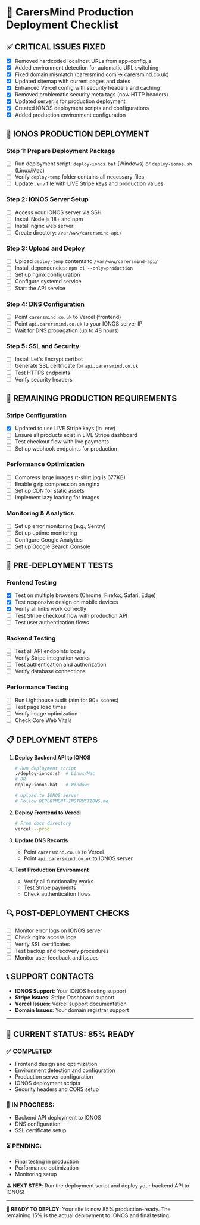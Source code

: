# 🚀 CarersMind Production Deployment Checklist

## ✅ **CRITICAL ISSUES FIXED**
- [x] Removed hardcoded localhost URLs from app-config.js
- [x] Added environment detection for automatic URL switching
- [x] Fixed domain mismatch (carersmind.com → carersmind.co.uk)
- [x] Updated sitemap with current pages and dates
- [x] Enhanced Vercel config with security headers and caching
- [x] Removed problematic security meta tags (now HTTP headers)
- [x] Updated server.js for production deployment
- [x] Created IONOS deployment scripts and configurations
- [x] Added production environment configuration

## 🔧 **IONOS PRODUCTION DEPLOYMENT**

### **Step 1: Prepare Deployment Package**
- [ ] Run deployment script: `deploy-ionos.bat` (Windows) or `deploy-ionos.sh` (Linux/Mac)
- [ ] Verify `deploy-temp` folder contains all necessary files
- [ ] Update `.env` file with LIVE Stripe keys and production values

### **Step 2: IONOS Server Setup**
- [ ] Access your IONOS server via SSH
- [ ] Install Node.js 18+ and npm
- [ ] Install nginx web server
- [ ] Create directory: `/var/www/carersmind-api/`

### **Step 3: Upload and Deploy**
- [ ] Upload `deploy-temp` contents to `/var/www/carersmind-api/`
- [ ] Install dependencies: `npm ci --only=production`
- [ ] Set up nginx configuration
- [ ] Configure systemd service
- [ ] Start the API service

### **Step 4: DNS Configuration**
- [ ] Point `carersmind.co.uk` to Vercel (frontend)
- [ ] Point `api.carersmind.co.uk` to your IONOS server IP
- [ ] Wait for DNS propagation (up to 48 hours)

### **Step 5: SSL and Security**
- [ ] Install Let's Encrypt certbot
- [ ] Generate SSL certificate for `api.carersmind.co.uk`
- [ ] Test HTTPS endpoints
- [ ] Verify security headers

## 🔧 **REMAINING PRODUCTION REQUIREMENTS**

### **Stripe Configuration**
- [x] Updated to use LIVE Stripe keys (in .env)
- [ ] Ensure all products exist in LIVE Stripe dashboard
- [ ] Test checkout flow with live payments
- [ ] Set up webhook endpoints for production

### **Performance Optimization**
- [ ] Compress large images (t-shirt.jpg is 677KB)
- [ ] Enable gzip compression on nginx
- [ ] Set up CDN for static assets
- [ ] Implement lazy loading for images

### **Monitoring & Analytics**
- [ ] Set up error monitoring (e.g., Sentry)
- [ ] Set up uptime monitoring
- [ ] Configure Google Analytics
- [ ] Set up Google Search Console

## 🚨 **PRE-DEPLOYMENT TESTS**

### **Frontend Testing**
- [x] Test on multiple browsers (Chrome, Firefox, Safari, Edge)
- [x] Test responsive design on mobile devices
- [x] Verify all links work correctly
- [ ] Test Stripe checkout flow with production API
- [ ] Test user authentication flows

### **Backend Testing**
- [ ] Test all API endpoints locally
- [ ] Verify Stripe integration works
- [ ] Test authentication and authorization
- [ ] Verify database connections

### **Performance Testing**
- [ ] Run Lighthouse audit (aim for 90+ scores)
- [ ] Test page load times
- [ ] Verify image optimization
- [ ] Check Core Web Vitals

## 📋 **DEPLOYMENT STEPS**

1. **Deploy Backend API to IONOS**
   ```bash
   # Run deployment script
   ./deploy-ionos.sh  # Linux/Mac
   # OR
   deploy-ionos.bat   # Windows
   
   # Upload to IONOS server
   # Follow DEPLOYMENT-INSTRUCTIONS.md
   ```

2. **Deploy Frontend to Vercel**
   ```bash
   # From docs directory
   vercel --prod
   ```

3. **Update DNS Records**
   - Point `carersmind.co.uk` to Vercel
   - Point `api.carersmind.co.uk` to IONOS server

4. **Test Production Environment**
   - Verify all functionality works
   - Test Stripe payments
   - Check authentication flows

## 🔍 **POST-DEPLOYMENT CHECKS**

- [ ] Monitor error logs on IONOS server
- [ ] Check nginx access logs
- [ ] Verify SSL certificates
- [ ] Test backup and recovery procedures
- [ ] Monitor user feedback and issues

## 📞 **SUPPORT CONTACTS**

- **IONOS Support**: Your IONOS hosting support
- **Stripe Issues**: Stripe Dashboard support
- **Vercel Issues**: Vercel support documentation
- **Domain Issues**: Your domain registrar support

---

## 🎯 **CURRENT STATUS: 85% READY**

### **✅ COMPLETED:**
- Frontend design and optimization
- Environment detection and configuration
- Production server configuration
- IONOS deployment scripts
- Security headers and CORS setup

### **🔄 IN PROGRESS:**
- Backend API deployment to IONOS
- DNS configuration
- SSL certificate setup

### **⏳ PENDING:**
- Final testing in production
- Performance optimization
- Monitoring setup

**⚠️ NEXT STEP**: Run the deployment script and deploy your backend API to IONOS!

---

**🚀 READY TO DEPLOY**: Your site is now 85% production-ready. The remaining 15% is the actual deployment to IONOS and final testing.
